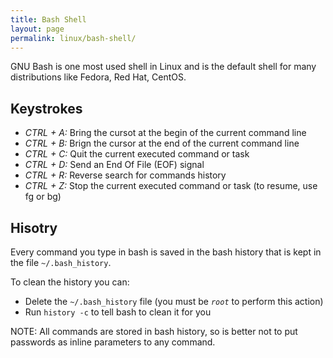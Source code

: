 ```yaml
---
title: Bash Shell
layout: page
permalink: linux/bash-shell/
---
```


GNU Bash is one most used shell in Linux and is the default shell for many distributions like Fedora, Red Hat, CentOS.

## Keystrokes
* *CTRL + A:* Bring the cursot at the begin of the current command line
* *CTRL + B:* Brign the cursor at the end of the current command line
* *CTRL + C:* Quit the current executed command or task
* *CTRL + D:* Send an End Of File (EOF) signal
* *CTRL + R:* Reverse search for commands history
* *CTRL + Z:* Stop the current executed command or task (to resume, use fg or bg)

## Hisotry
Every command you type in bash is saved in the bash history that is kept in the file `~/.bash_history`.

To clean the history you can:

* Delete the `~/.bash_history` file (you must be *`root`* to perform this action)
* Run `history -c` to tell bash to clean it for you

NOTE: All commands are stored in bash history, so is better not to put passwords as inline parameters to any command.

